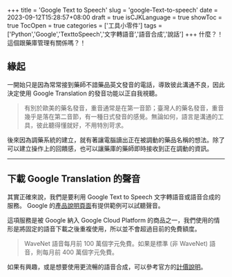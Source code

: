 +++
title = 'Google Text to Speech'
slug = 'google-Text-to-speech'
date = 2023-09-12T15:28:57+08:00
draft = true
isCJKLanguage = true
showToc = true
TocOpen = true
categories = ['工具小零件']
tags = ['Python','Google','TexttoSpeech','文字轉語音','語音合成','說話']
+++
什麼？！這個跟藥庫管理有關係嗎？！

## 緣起
一開始只是因為常常接到藥師不諳藥品英文發音的電話，導致彼此溝通不良，因此決定使用 Google Translation 的發音功能以正自我視聽。

>有別於歐美的藥名發音，重音通常是在第一音節；臺灣人的藥名發音，重音幾乎是落在第二音節，有一種日式發音的感覺。無論如何，語言是溝通的工具，彼此聽得懂就好，不用特別苛求。

後來因為調藥系統的建立，就有著讓電腦讀出正在被調動的藥品名稱的想法。除了可以建立操作上的回饋感，也可以讓藥庫的藥師即時接收到正在調動的資訊。
***
## 下載 Google Translation 的聲音
其實正確來說，我們是要利用 Google Text to Speech 文字轉語音或語音合成的服務。 Google 的[產品說明頁面](https://cloud.google.com/text-to-speech?hl=zh-tw#section-2)有提供範例可以試聽聲音。

這項服務是被 Google 納入 Google Cloud Platform 的商品之一，我們使用的情形是將固定的語音下載之後重複使用，所以並不會超過目前的免費額度。

>WaveNet 語音每月前 100 萬個字元免費。如果是標準 (非 WaveNet) 語音，則每月前 400 萬個字元免費。

如果有興趣，或是想要使用更流暢的語音合成，可以參考官方的[計價說明](https://cloud.google.com/text-to-speech/pricing?hl=zh-tw)。